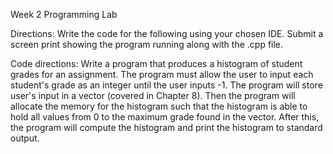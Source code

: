 Week 2 Programming Lab

Directions:  Write the code for the following using your chosen IDE.  Submit a screen print showing the 
program running along with the .cpp file.  


Code directions:
Write a program that produces a histogram of student grades for an
assignment. The program must allow the user to input each student's grade as an integer until the user inputs -1. The program will store user's input in a
vector (covered in Chapter 8). Then the program will allocate the memory for the histogram such that the histogram is able to hold all values from 0 to the
maximum grade found in the vector. After this, the program will compute the histogram and print the histogram to standard output.